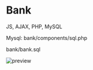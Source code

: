 # Bank
JS, AJAX, PHP, MySQL

Mysql:
bank/components/sql.php

bank/bank.sql

![preview](https://user-images.githubusercontent.com/70883106/102594502-f75fb100-411e-11eb-895b-0aee39d60f20.jpg)
